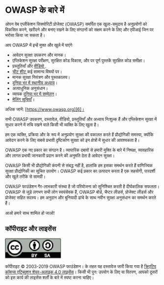 OWASP के बारे में
==============

ओपन वेब एप्लीकेशन सिक्योरिटी प्रोजेक्ट (OWASP) समर्पित एक खुला-समुदाय है
अनुप्रयोगों को विकसित करने, खरीदने और बनाए रखने के लिए संगठनों को सक्षम करने के लिए और
एपीआई जिन पर भरोसा किया जा सकता है।

आप OWASP में इन्हें मुफ्त और खुले में पाएंगे

* आवेदन सुरक्षा उपकरण और मानक।
* एप्लिकेशन सुरक्षा परीक्षण, सुरक्षित कोड विकास, और पर पूर्ण पुस्तकें
  सुरक्षित कोड समीक्षा।
* प्रस्तुतियाँ और [ वीडियो ][1].
* [ चीट शीट ][2] कई सामान्य विषयों पर।
* मानक सुरक्षा नियंत्रण और पुस्तकालय।
* [दुनिया भर में स्थानीय अध्याय][3]।
* अत्याधुनिक अनुसंधान।
* व्यापक [दुनिया भर में सम्मेलन][4]।
* [मेलिंग सूचियाँ][5]।

अधिक जानें: [https://www.owasp.org][6]।

सभी OWASP उपकरण, दस्तावेज़, वीडियो, प्रस्तुतियाँ और अध्याय निःशुल्क हैं और
एप्लिकेशन सुरक्षा में सुधार करने में रुचि रखने वाले किसी भी व्यक्ति के लिए खुला है।

हम एक व्यक्ति, प्रक्रिया और के रूप में अनुप्रयोग सुरक्षा की वकालत करते हैं
प्रौद्योगिकी समस्या, क्योंकि आवेदन करने के लिए सबसे प्रभावी दृष्टिकोण
सुरक्षा को इन क्षेत्रों में सुधार की आवश्यकता है।

OWASP एक नए प्रकार का संगठन है। व्यापारिक दबावों से हमारी मुक्ति
के बारे में निष्पक्ष, व्यावहारिक और लागत प्रभावी जानकारी प्रदान करने की अनुमति देता है
आवेदन सुरक्षा।

OWASP किसी भी प्रौद्योगिकी कंपनी से संबद्ध नहीं है, हालांकि हम इसका समर्थन करते हैं
वाणिज्यिक सुरक्षा प्रौद्योगिकी का सूचित उपयोग। OWASP कई प्रकार का उत्पादन करता है
एक सहयोगी, पारदर्शी और खुले तरीके से सामग्री।

OWASP फाउंडेशन गैर-लाभकारी संस्था है जो परियोजना को सुनिश्चित करती है
दीर्घकालिक सफलता। OWASP से जुड़े लगभग सभी लोग स्वयंसेवक हैं,
OWASP बोर्ड, चैप्टर लीडर्स, प्रोजेक्ट लीडर्स और प्रोजेक्ट सहित
सदस्य। हम अनुदान और बुनियादी ढांचे के साथ नवीन सुरक्षा अनुसंधान का समर्थन करते हैं।

आओ हमारे साथ शामिल हो जाओ!

## कॉपीराइट और लाइसेंस

![लाइसेंस](images/license.png)

कॉपीराइट © 2003-2019 OWASP फाउंडेशन। के तहत यह दस्तावेज जारी किया गया है
[क्रिएटिव कॉमन्स एट्रिब्यूशन शेयर-अलाइक 4.0 लाइसेंस][7]। किसी भी पुन: उपयोग के लिए या
वितरण, आपको दूसरों को इस कार्य की लाइसेंस शर्तों के बारे में स्पष्ट करना चाहिए।


[1]: https://www.youtube.com/user/OWASPGLOBAL
[2]: https://www.owasp.org/index.php/OWASP_Cheat_Sheet_Series
[3]: https://www.owasp.org/index.php/OWASP_Chapter
[4]: https://www.owasp.org/index.php/Category:OWASP_AppSec_Conference
[5]: https://lists.owasp.org/mailman/listinfo
[6]: https://www.owasp.org
[7]: http://creativecommons.org/licenses/by-sa/4.0/
